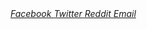 <div class="share-box flex-in"> 
    <a href="https://www.facebook.com/sharer/sharer.php?u={{ site.url }}{{site.baseurl}}{{ page.url }}" onclick="window.open(this.href, 'mywin', 'left=20,top=20,width=500,height=500,toolbar=1,resizable=0'); return false;"class = 'facebook share-button' >
      <i class="fa fa-facebook" aria-hidden = 'true'> Facebook </i>
    </a>
    <a href="https://twitter.com/intent/tweet?text={{ page.title }}&url={{ site.url }}{{site.baseurl}}{{ page.url }}" onclick="window.open(this.href, 'mywin', 'left=20,top=20,width=500,height=500,toolbar=1,resizable=0'); return false;" class = 'twitter share-button' >
      <i class="fa fa-twitter" aria-hidden = 'true'> Twitter</i>
    </a>
    <a href="http://www.reddit.com/submit?url={{ site.url }}{{site.baseurl}}{{ page.url }}" onclick="window.open(this.href, 'mywin', 'left=20,top=20,width=900,height=500,toolbar=1,resizable=0'); return false;"  class = 'reddit share-button'>
      <i class="fa fa-reddit" aria-hidden = 'true'> Reddit</i>
    </a>                     
    <a href="mailto:?subject={{ page.title }}&amp;body=Check out this site {{ site.url }}{{site.baseurl}}{{ page.url }}" class = 'envelope share-button'>
        <i class="fa fa-envelope" aria-hidden = 'true'> Email</i>
    </a>                              
</div>